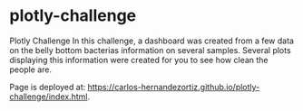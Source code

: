# plotly-challenge
Plotly Challenge 
In this challenge, a dashboard was created from a few data on the belly bottom bacterias information on several samples.
Several plots displaying this information were created for you to see how clean the people are.

Page is deployed at:
https://carlos-hernandezortiz.github.io/plotly-challenge/index.html.
